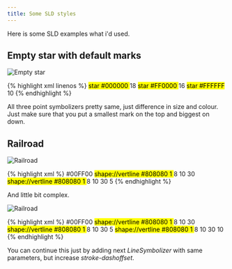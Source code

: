```yaml
---
title: Some SLD styles
---
```


Here is some SLD examples what i'd used.

Empty star with default marks
---------------------

![Empty star](/blog/img/2014-06-14/empty-star.jpg "Empty star")

{% highlight xml linenos %}
<PointSymbolizer>
	<Graphic>
		<Mark>
			<WellKnownName>star</WellKnownName>
			<Fill>
				<CssParameter name="fill">#000000</CssParameter>
			</Fill>
		</Mark>
		<Size>18</Size>
	</Graphic>
</PointSymbolizer>
<PointSymbolizer>
	<Graphic>
		<Mark>
			<WellKnownName>star</WellKnownName>
			<Fill>
				<CssParameter name="fill">#FF0000</CssParameter>
			</Fill>
		</Mark>
		<Size>16</Size>
	</Graphic>
</PointSymbolizer>
<PointSymbolizer>
	<Graphic>
		<Mark>
			<WellKnownName>star</WellKnownName>
			<Fill>
				<CssParameter name="fill">#FFFFFF</CssParameter>
			</Fill>
		</Mark>
		<Size>10</Size>
	</Graphic>
</PointSymbolizer>
{% endhighlight %}

All three point symbolizers pretty same, just difference in size and colour. 
Just make sure that you put a smallest mark on the top and biggest on down.

Railroad
---------------------

![Railroad](/blog/img/2014-06-14/rail-road.jpg "Railroad")

{% highlight xml %}
<LineSymbolizer>
	 <Stroke>
	  <CssParameter name="stroke">#00FF00</CssParameter>
	 </Stroke>
	</LineSymbolizer>
<LineSymbolizer>
	<Stroke>
		<GraphicStroke>
			<Graphic>
				<Mark>
					<WellKnownName>shape://vertline</WellKnownName>
					<Stroke>
						<CssParameter name="stroke">#808080</CssParameter>
						<CssParameter name="stroke-width">1</CssParameter>
					</Stroke>
				</Mark>
				<Size>8</Size>
			</Graphic>
		</GraphicStroke>
		<CssParameter name="stroke-dasharray">10 30</CssParameter>
	</Stroke>
</LineSymbolizer>
<LineSymbolizer>
	<Stroke>
		<GraphicStroke>
			<Graphic>
				<Mark>
					<WellKnownName>shape://vertline</WellKnownName>
					<Stroke>
						<CssParameter name="stroke">#808080</CssParameter>
						<CssParameter name="stroke-width">1</CssParameter>
					</Stroke>
				</Mark>
				<Size>8</Size>
			</Graphic>
		</GraphicStroke>
		<CssParameter name="stroke-dasharray">10 30</CssParameter>
		<CssParameter name="stroke-dashoffset">5</CssParameter>
	</Stroke>
</LineSymbolizer>
{% endhighlight %}

And little bit complex.

![Railroad](/blog/img/2014-06-14/rail-road-2.jpg "Railroad")

{% highlight xml %}
<LineSymbolizer>
	 <Stroke>
	  <CssParameter name="stroke">#00FF00</CssParameter>
	 </Stroke>
	</LineSymbolizer>
<LineSymbolizer>
	<Stroke>
		<GraphicStroke>
			<Graphic>
				<Mark>
					<WellKnownName>shape://vertline</WellKnownName>
					<Stroke>
						<CssParameter name="stroke">#808080</CssParameter>
						<CssParameter name="stroke-width">1</CssParameter>
					</Stroke>
				</Mark>
				<Size>8</Size>
			</Graphic>
		</GraphicStroke>
		<CssParameter name="stroke-dasharray">10 30</CssParameter>
	</Stroke>
</LineSymbolizer>
<LineSymbolizer>
	<Stroke>
		<GraphicStroke>
			<Graphic>
				<Mark>
					<WellKnownName>shape://vertline</WellKnownName>
					<Stroke>
						<CssParameter name="stroke">#808080</CssParameter>
						<CssParameter name="stroke-width">1</CssParameter>
					</Stroke>
				</Mark>
				<Size>8</Size>
			</Graphic>
		</GraphicStroke>
		<CssParameter name="stroke-dasharray">10 30</CssParameter>
		<CssParameter name="stroke-dashoffset">5</CssParameter>
	</Stroke>
</LineSymbolizer>
<LineSymbolizer>
	<Stroke>
		<GraphicStroke>
			<Graphic>
				<Mark>
					<WellKnownName>shape://vertline</WellKnownName>
					<Stroke>
						<CssParameter name="stroke">#808080</CssParameter>
						<CssParameter name="stroke-width">1</CssParameter>
					</Stroke>
				</Mark>
				<Size>8</Size>
			</Graphic>
		</GraphicStroke>
		<CssParameter name="stroke-dasharray">10 30</CssParameter>
		<CssParameter name="stroke-dashoffset">10</CssParameter>
	</Stroke>
</LineSymbolizer>
{% endhighlight %}

You can continue this just by adding next _LineSymbolizer_ with same parameters, but increase _stroke-dashoffset_.

 
